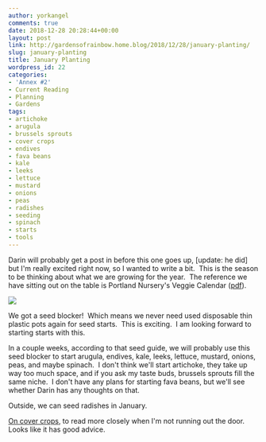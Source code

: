 ```yaml
---
author: yorkangel
comments: true
date: 2018-12-28 20:28:44+00:00
layout: post
link: http://gardensofrainbow.home.blog/2018/12/28/january-planting/
slug: january-planting
title: January Planting
wordpress_id: 22
categories:
- 'Annex #2'
- Current Reading
- Planning
- Gardens
tags:
- artichoke
- arugula
- brussels sprouts
- cover crops
- endives
- fava beans
- kale
- leeks
- lettuce
- mustard
- onions
- peas
- radishes
- seeding
- spinach
- starts
- tools
---
```


Darin will probably get a post in before this one goes up, [update: he did] but I'm really excited right now, so I wanted to write a bit.  This is the season to be thinking about what we are growing for the year.  The reference we have sitting out on the table is Portland Nursery's Veggie Calendar ([pdf](https://portlandnursery.com/docs/veggies/VeggieCalendar.pdf)).

[![](https://smhttp-ssl-17653.nexcesscdn.net/media/catalog/product/cache/1/thumbnail/9df78eab33525d08d6e5fb8d27136e95/g/p/gp044-web2.jpg)](https://www.groworganic.com/soil-blockers-2-blocker-4-blocks.html)

We got a seed blocker!  Which means we never need used disposable thin plastic pots again for seed starts.  This is exciting.  I am looking forward to starting starts with this.

In a couple weeks, according to that seed guide, we will probably use this seed blocker to start arugula, endives, kale, leeks, lettuce, mustard, onions, peas, and maybe spinach.  I don't think we'll start artichoke, they take up way too much space, and if you ask my taste buds, brussels sprouts fill the same niche.  I don't have any plans for starting fava beans, but we'll see whether Darin has any thoughts on that.

Outside, we can seed radishes in January.

[On cover crops](https://www.motherearthnews.com/organic-gardening/gardening-techniques/cover-crops-zm0z11zsto), to read more closely when I'm not running out the door.  Looks like it has good advice.

